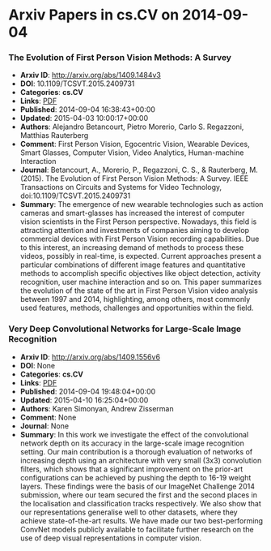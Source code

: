 # Arxiv Papers in cs.CV on 2014-09-04
### The Evolution of First Person Vision Methods: A Survey
- **Arxiv ID**: http://arxiv.org/abs/1409.1484v3
- **DOI**: 10.1109/TCSVT.2015.2409731
- **Categories**: **cs.CV**
- **Links**: [PDF](http://arxiv.org/pdf/1409.1484v3)
- **Published**: 2014-09-04 16:38:43+00:00
- **Updated**: 2015-04-03 10:00:17+00:00
- **Authors**: Alejandro Betancourt, Pietro Morerio, Carlo S. Regazzoni, Matthias Rauterberg
- **Comment**: First Person Vision, Egocentric Vision, Wearable Devices, Smart
  Glasses, Computer Vision, Video Analytics, Human-machine Interaction
- **Journal**: Betancourt, A., Morerio, P., Regazzoni, C. S., & Rauterberg, M.
  (2015). The Evolution of First Person Vision Methods: A Survey. IEEE
  Transactions on Circuits and Systems for Video Technology,
  doi:10.1109/TCSVT.2015.2409731
- **Summary**: The emergence of new wearable technologies such as action cameras and smart-glasses has increased the interest of computer vision scientists in the First Person perspective. Nowadays, this field is attracting attention and investments of companies aiming to develop commercial devices with First Person Vision recording capabilities. Due to this interest, an increasing demand of methods to process these videos, possibly in real-time, is expected. Current approaches present a particular combinations of different image features and quantitative methods to accomplish specific objectives like object detection, activity recognition, user machine interaction and so on. This paper summarizes the evolution of the state of the art in First Person Vision video analysis between 1997 and 2014, highlighting, among others, most commonly used features, methods, challenges and opportunities within the field.



### Very Deep Convolutional Networks for Large-Scale Image Recognition
- **Arxiv ID**: http://arxiv.org/abs/1409.1556v6
- **DOI**: None
- **Categories**: **cs.CV**
- **Links**: [PDF](http://arxiv.org/pdf/1409.1556v6)
- **Published**: 2014-09-04 19:48:04+00:00
- **Updated**: 2015-04-10 16:25:04+00:00
- **Authors**: Karen Simonyan, Andrew Zisserman
- **Comment**: None
- **Journal**: None
- **Summary**: In this work we investigate the effect of the convolutional network depth on its accuracy in the large-scale image recognition setting. Our main contribution is a thorough evaluation of networks of increasing depth using an architecture with very small (3x3) convolution filters, which shows that a significant improvement on the prior-art configurations can be achieved by pushing the depth to 16-19 weight layers. These findings were the basis of our ImageNet Challenge 2014 submission, where our team secured the first and the second places in the localisation and classification tracks respectively. We also show that our representations generalise well to other datasets, where they achieve state-of-the-art results. We have made our two best-performing ConvNet models publicly available to facilitate further research on the use of deep visual representations in computer vision.



